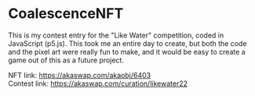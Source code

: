 # CoalescenceNFT
This is my contest entry for the "Like Water" competition, coded in JavaScript (p5.js).
This took me an entire day to create, but both the code and the pixel art were really fun to make, and it would be easy to create a game out of this as a future project.

NFT link: https://akaswap.com/akaobj/6403  
Contest link: https://akaswap.com/curation/likewater22
